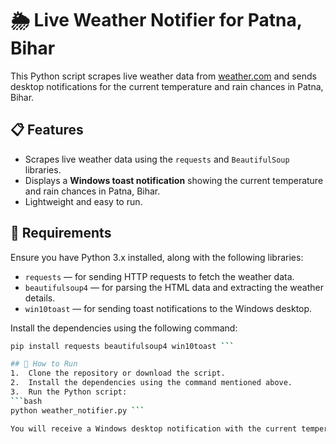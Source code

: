 # 🌦️ Live Weather Notifier for Patna, Bihar

This Python script scrapes live weather data from [weather.com](https://weather.com) and sends desktop notifications for the current temperature and rain chances in Patna, Bihar.

## 📋 Features
- Scrapes live weather data using the `requests` and `BeautifulSoup` libraries.
- Displays a **Windows toast notification** showing the current temperature and rain chances in Patna, Bihar.
- Lightweight and easy to run.

## 🔧 Requirements

Ensure you have Python 3.x installed, along with the following libraries:

- `requests` — for sending HTTP requests to fetch the weather data.
- `beautifulsoup4` — for parsing the HTML data and extracting the weather details.
- `win10toast` — for sending toast notifications to the Windows desktop.

Install the dependencies using the following command:

```bash
pip install requests beautifulsoup4 win10toast ```

## 🚀 How to Run
1.	Clone the repository or download the script.
2.	Install the dependencies using the command mentioned above.
3.	Run the Python script:
```bash
python weather_notifier.py ```

You will receive a Windows desktop notification with the current temperature and rain chances for Patna, Bihar.
